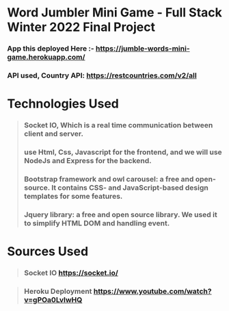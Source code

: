 # Word Jumbler Mini Game - Full Stack Winter 2022 Final Project
### App this deployed Here :- https://jumble-words-mini-game.herokuapp.com/
### API used, Country API: https://restcountries.com/v2/all  

# Technologies Used
> ### Socket IO, Which is a real time communication between client and server.
> ### use Html, Css, Javascript for the frontend, and we will use NodeJs and Express for the backend.
> ### Bootstrap framework and owl carousel:  a free and open-source. It contains CSS- and JavaScript-based design templates for some features.
> ### Jquery library: a free and open source library.  We used it to simplify HTML DOM and handling event.


# Sources Used 
> ### Socket IO https://socket.io/


> ### Heroku Deployment  https://www.youtube.com/watch?v=gPOa0LvIwHQ
